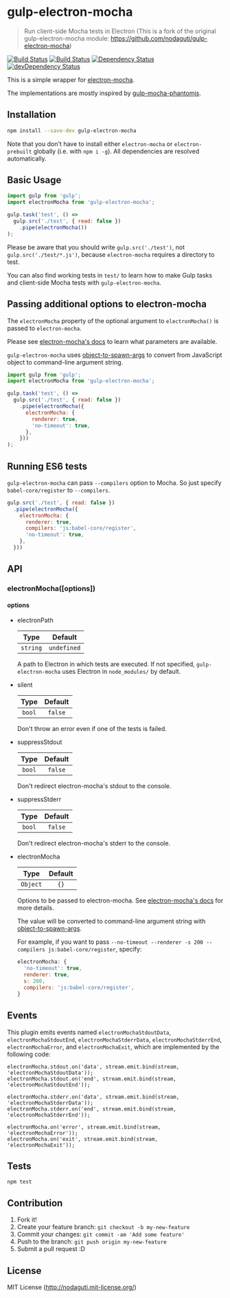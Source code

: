 # gulp-electron-mocha
> Run client-side Mocha tests in Electron (This is a fork of the original gulp-electron-mocha module: https://github.com/nodaguti/gulp-electron-mocha)

[![Build Status](https://travis-ci.org/nodaguti/gulp-electron-mocha.svg?branch=master)](https://travis-ci.org/nodaguti/gulp-electron-mocha)
[![Build Status](https://ci.appveyor.com/api/projects/status/github/nodaguti/gulp-electron-mocha?svg=true)](https://ci.appveyor.com/project/nodaguti/gulp-electron-mocha)
[![Dependency Status](https://david-dm.org/nodaguti/gulp-electron-mocha.svg)](https://david-dm.org/nodaguti/gulp-electron-mocha)
[![devDependency Status](https://david-dm.org/nodaguti/gulp-electron-mocha/dev-status.svg)](https://david-dm.org/nodaguti/gulp-electron-mocha#info=devDependencies)

This is a simple wrapper for [electron-mocha](https://github.com/jprichardson/electron-mocha).

The implementations are mostly inspired by [gulp-mocha-phantomjs](https://github.com/mrhooray/gulp-mocha-phantomjs).


## Installation

```sh
npm install --save-dev gulp-electron-mocha
```

Note that you don't have to install either `electron-mocha` or `electron-prebuilt` globally (i.e. with `npm i -g`).
All dependencies are resolved automatically.


## Basic Usage

```javascript
import gulp from 'gulp';
import electronMocha from 'gulp-electron-mocha';

gulp.task('test', () =>
  gulp.src('./test', { read: false })
    .pipe(electronMocha())
);
```

Please be aware that you should write `gulp.src('./test')`, not `gulp.src('./test/*.js')`,
because `electron-mocha` requires a directory to test.

You can also find working tests in `test/` to learn how to make Gulp tasks and client-side Mocha tests with `gulp-electron-mocha`.


## Passing additional options to electron-mocha

The `electronMocha` property of the optional argument to `electronMocha()`
is passed to `electron-mocha`.

Please see [electron-mocha's docs](https://github.com/jprichardson/electron-mocha#run-tests)
to learn what parameters are available.

`gulp-electron-mocha` uses [object-to-spawn-args](https://github.com/75lb/object-to-spawn-args)
to convert from JavaScript object to command-line argument string.

```javascript
import gulp from 'gulp';
import electronMocha from 'gulp-electron-mocha';

gulp.task('test', () =>
  gulp.src('./test', { read: false })
    .pipe(electronMocha({
      electronMocha: {
        renderer: true,
        'no-timeout': true,
      },
    }))
);
```


## Running ES6 tests

`gulp-electron-mocha` can pass `--compilers` option to Mocha.
So just specify `babel-core/register` to `--compilers`.

```javascript
gulp.src('./test', { read: false })
  .pipe(electronMocha({
    electronMocha: {
      renderer: true,
      compilers: 'js:babel-core/register',
      'no-timeout': true,
    },
  }))
```


## API

### electronMocha([options])
#### options

- electronPath

  | Type | Default |
  |:----:|:----:|
  | `string` | `undefined` |

  A path to Electron in which tests are executed.
  If not specified, `gulp-electron-mocha` uses Electron in `node_modules/` by default.

- silent

  | Type | Default |
  |:----:|:----:|
  | `bool` | `false` |

  Don't throw an error even if one of the tests is failed.

- suppressStdout

  | Type | Default |
  |:----:|:----:|
  | `bool` | `false` |

  Don't redirect electron-mocha's stdout to the console.

- suppressStderr

  | Type | Default |
  |:----:|:----:|
  | `bool` | `false` |

  Don't redirect electron-mocha's stderr to the console.

- electronMocha

  | Type | Default |
  |:----:|:----:|
  | `Object` | `{}` |

  Options to be passed to electron-mocha.
  See [electron-mocha's docs](https://github.com/jprichardson/electron-mocha#run-tests)
  for more details.

  The value will be converted to command-line argument string with
  [object-to-spawn-args](https://github.com/75lb/object-to-spawn-args).

  For example, if you want to pass `--no-timeout --renderer -s 200 --compilers js:babel-core/register`,
  specify:

  ```javascript
  electronMocha: {
    'no-timeout': true,
    renderer: true,
    s: 200,
    compilers: 'js:babel-core/register',
  }
  ```


## Events

This plugin emits events named `electronMochaStdoutData`, `electronMochaStdoutEnd`, `electronMochaStderrData`,
`electronMochaStderrEnd`, `electronMochaError`, and `electronMochaExit`,
which are implemented by the following code:

```
electronMocha.stdout.on('data', stream.emit.bind(stream, 'electronMochaStdoutData'));
electronMocha.stdout.on('end', stream.emit.bind(stream, 'electronMochaStdoutEnd'));

electronMocha.stderr.on('data', stream.emit.bind(stream, 'electronMochaStderrData'));
electronMocha.stderr.on('end', stream.emit.bind(stream, 'electronMochaStderrEnd'));

electronMocha.on('error', stream.emit.bind(stream, 'electronMochaError'));
electronMocha.on('exit', stream.emit.bind(stream, 'electronMochaExit'));
```

## Tests
```
npm test
```

## Contribution

1. Fork it!
2. Create your feature branch: `git checkout -b my-new-feature`
3. Commit your changes: `git commit -am 'Add some feature'`
4. Push to the branch: `git push origin my-new-feature`
5. Submit a pull request :D

## License

MIT License (http://nodaguti.mit-license.org/)
